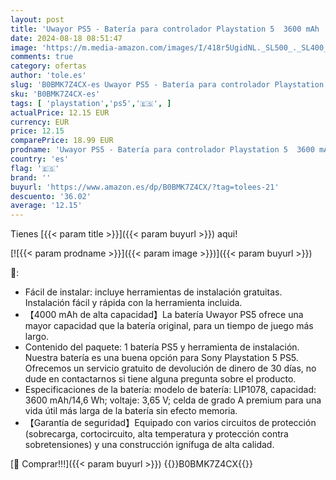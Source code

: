```yaml
---
layout: post
title: 'Uwayor PS5 - Batería para controlador Playstation 5  3600 mAh  PS5  alta capacidad '
date: 2024-08-18 08:51:47
image: 'https://m.media-amazon.com/images/I/418r5UgidNL._SL500_._SL400_.jpg'
comments: true
category: ofertas
author: 'tole.es'
slug: 'B0BMK7Z4CX-es Uwayor PS5 - Batería para controlador Playstation 5 3600...'
sku: 'B0BMK7Z4CX-es'
tags: [ 'playstation','ps5','🇪🇸', ]
actualPrice: 12.15 EUR
currency: EUR
price: 12.15
comparePrice: 18.99 EUR
prodname: 'Uwayor PS5 - Batería para controlador Playstation 5  3600 mAh  PS5  alta capacidad '
country: 'es'
flag: '🇪🇸'
brand: ''
buyurl: 'https://www.amazon.es/dp/B0BMK7Z4CX/?tag=tolees-21'
descuento: '36.02'
average: '12.15'
---
```


Tienes [{{< param title >}}]({{< param buyurl >}}) aqui!

[![{{< param prodname >}}]({{< param image >}})]({{< param buyurl >}})

🔎:

- Fácil de instalar: incluye herramientas de instalación gratuitas. Instalación fácil y rápida con la herramienta incluida.
- 【4000 mAh de alta capacidad】La batería Uwayor PS5 ofrece una mayor capacidad que la batería original, para un tiempo de juego más largo.
- Contenido del paquete: 1 batería PS5 y herramienta de instalación. Nuestra batería es una buena opción para Sony Playstation 5 PS5. Ofrecemos un servicio gratuito de devolución de dinero de 30 días, no dude en contactarnos si tiene alguna pregunta sobre el producto.
- Especificaciones de la batería: modelo de batería: LIP1078, capacidad: 3600 mAh/14,6 Wh; voltaje: 3,65 V; celda de grado A premium para una vida útil más larga de la batería sin efecto memoria.
- 【Garantía de seguridad】Equipado con varios circuitos de protección (sobrecarga, cortocircuito, alta temperatura y protección contra sobretensiones) y una construcción ignífuga de alta calidad.

[🛒 Comprar!!!]({{< param buyurl >}})
{{<world>}}B0BMK7Z4CX{{</world>}}
